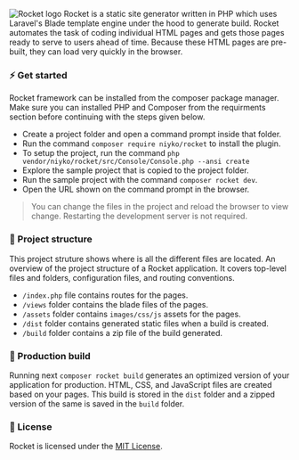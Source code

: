 ![Rocket logo](https://i.imgur.com/51D1iLH.png)
Rocket is a static site generator written in PHP which uses Laravel's Blade template engine under the hood to generate build. Rocket automates the task of coding individual HTML pages and gets those pages ready to serve to users ahead of time. Because these HTML pages are pre-built, they can load very quickly in the browser.

### :zap: Get started
Rocket framework can be installed from the composer package manager. Make sure you can installed PHP and Composer from the requirments section before continuing with the steps given below.

* Create a project folder and open a command prompt inside that folder.
* Run the command `composer require niyko/rocket` to install the plugin.
* To setup the project, run the command `php vendor/niyko/rocket/src/Console/Console.php --ansi create`
* Explore the sample project that is copied to the project folder.
* Run the sample project with the command `composer rocket dev`.
* Open the URL shown on the command prompt in the browser.

> You can change the files in the project and reload the browser to view change. Restarting the development server is not required.

### :open_file_folder: Project structure
This project struture shows where is all the different files are located. An overview of the project structure of a Rocket application. It covers top-level files and folders, configuration files, and routing conventions.

* `/index.php` file contains routes for the pages.
* `/views` folder contains the blade files of the pages.
* `/assets` folder contains `images/css/js` assets for the pages.
* `/dist` folder contains generated static files when a build is created.
* `/build` folder contains a zip file of the build generated.

### :rocket: Production build
Running next `composer rocket build` generates an optimized version of your application for production. HTML, CSS, and JavaScript files are created based on your pages. This build is stored in the `dist` folder and a zipped version of the same is saved in the `build` folder.

### :page_with_curl: License
Rocket is licensed under the [MIT License](https://github.com/Niyko/Rocket/blob/master/LICENSE).